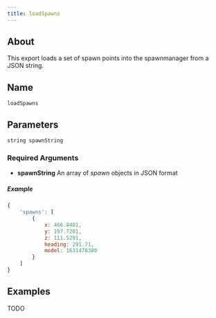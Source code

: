 ```yaml
---
title: loadSpawns
---
```


## About
This export loads a set of spawn points into the spawnmanager from a JSON string.

## Name
```
loadSpawns
```

## Parameters

```
string spawnString
```

### Required Arguments

- **spawnString** An array of *spawn* objects in JSON format

##### Example

```js
{
    'spawns': [
        {
            x: 466.8401,
            y: 197.7201,
            z: 111.5291,
            heading: 291.71,
            model: 1631478380
        }
    ]
}
```

## Examples

TODO